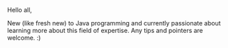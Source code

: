 Hello all,

New (like fresh new) to Java programming and currently passionate about learning more about this field of expertise. 
Any tips and pointers are welcome. :)
